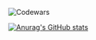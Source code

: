 ![Codewars](https://www.codewars.com/users/Gabriel%20Oliveira/badges/large)

[![Anurag's GitHub stats](https://github-readme-stats.vercel.app/api?Gabriel-Oliveira=anuraghazra)](https://github.com/anuraghazra/github-readme-stats)
